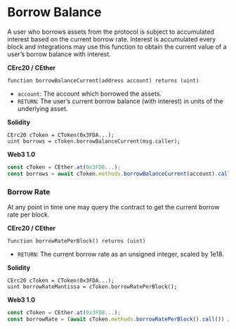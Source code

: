 # Borrow Balance

A user who borrows assets from the protocol is subject to accumulated interest based on the current borrow rate. Interest is accumulated every block and integrations may use this function to obtain the current value of a user’s borrow balance with interest.

**CErc20 / CEther**

```solidity
function borrowBalanceCurrent(address account) returns (uint)
```

* `account`: The account which borrowed the assets.
* `RETURN`: The user’s current borrow balance (with interest) in units of the underlying asset.

**Solidity**

```solidity
CErc20 cToken = CToken(0x3FDA...);
uint borrows = cToken.borrowBalanceCurrent(msg.caller);
```

**Web3 1.0**

```js
const cToken = CEther.at(0x3FDB...);
const borrows = await cToken.methods.borrowBalanceCurrent(account).call();
```

### Borrow Rate <a href="#borrow-rate" id="borrow-rate"></a>

At any point in time one may query the contract to get the current borrow rate per block.

**CErc20 / CEther**

```solidity
function borrowRatePerBlock() returns (uint)
```

* `RETURN`: The current borrow rate as an unsigned integer, scaled by 1e18.

**Solidity**

```solidity
CErc20 cToken = CToken(0x3FDA...);
uint borrowRateMantissa = cToken.borrowRatePerBlock();
```

**Web3 1.0**

```js
const cToken = CEther.at(0x3FDB...);
const borrowRate = (await cToken.methods.borrowRatePerBlock().call()) / 1e18;
```

